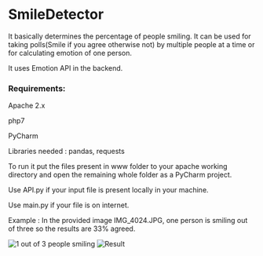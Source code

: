 # SmileDetector

It basically determines the percentage of people smiling. It can be used for taking polls(Smile if you agree otherwise not) by 
multiple people at a time or for calculating emotion of one person.

It uses Emotion API in the backend.

### Requirements:

Apache 2.x

php7

PyCharm

Libraries needed : pandas, requests

To run it put the files present in www folder to your apache working directory and open the remaining whole folder as a PyCharm project.

Use API.py if your input file is present locally in your machine.

Use main.py if your file is on internet.

Example : In the provided image IMG_4024.JPG, one person is smiling out of three so the results are 33% agreed.

![1 out of 3 people smiling](https://github.com/kprem193/SmileDetector/blob/master/IMG_4025.JPG)
![Result](https://github.com/kprem193/SmileDetector/blob/master/Screenshot%20(6).png)
